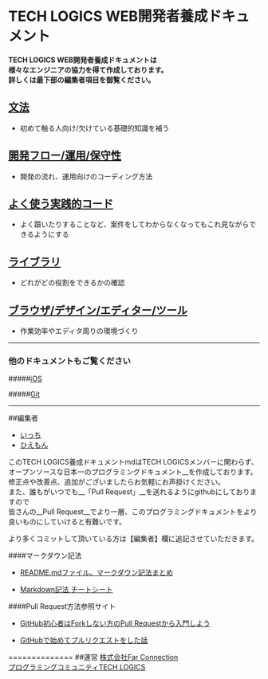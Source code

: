 # TECH LOGICS WEB開発者養成ドキュメント

__TECH LOGICS WEB開発者養成ドキュメントは  
様々なエンジニアの協力を得て作成しております。  
詳しくは最下部の編集者項目を御覧ください。__


## [文法](https://github.com/techlogics/WEB_Document/blob/master/grammar.md)
* 初めて触る人向け/欠けている基礎的知識を補う


## [開発フロー/運用/保守性](https://github.com/techlogics/WEB_Document/blob/master/operation.md)
* 開発の流れ、運用向けのコーディング方法


## [よく使う実践的コード](https://github.com/techlogics/WEB_Document/blob/master/useful.md)
* よく躓いたりすることなど、案件をしてわからなくなってもこれ見ながらできるようにする


## [ライブラリ](https://github.com/techlogics/WEB_Document/blob/master/library.md)
* どれがどの役割をできるかの確認


## [ブラウザ/デザイン/エディター/ツール](https://github.com/techlogics/WEB_Document/blob/master/subtheme.md)
* 作業効率やエディタ周りの環境づくり



---

### 他のドキュメントもご覧ください
#####[iOS](https://github.com/techlogics/iOS_Document)
<!-- #####[Android](https://github.com/techlogics/Android_Document) -->
#####[Git](https://github.com/techlogics/Git_Document)

---
##編集者

* [いっち](https://twitter.com/angu_lar)
* [ひえもん](https://twitter.com/hiemon_)

このTECH LOGICS養成ドキュメントmdはTECH LOGICSメンバーに関わらず、  
オープンソースな日本一のプログラミングドキュメント__を作成しております。  
修正点や改善点、追加がございましたらお気軽にお声掛けください。  
また、誰もがいつでも__「Pull Request」__を送れるようにgithubにしておりますので  
皆さんの__Pull Request__でより一層、このプログラミングドキュメントをより良いものにしていけると有難いです。

より多くコミットして頂いている方は【編集者】欄に追記させていただきます。

####マークダウン記法

* [README.mdファイル。マークダウン記法まとめ](http://codechord.com/2012/01/readme-markdown/)

* [Markdown記法 チートシート](http://qiita.com/Qiita/items/c686397e4a0f4f11683d)

####Pull Request方法参照サイト

* [GitHub初心者はForkしない方のPull Requestから入門しよう](http://blog.qnyp.com/2013/05/28/pull-request-for-github-beginners/)

* [GitHubで始めてプルリクエストをした話](http://blog.9wick.com/2012/07/github-first-pul/)



==============
##運営
[株式会社Far Connection](http://farconnection.co.jp)  
[プログラミングコミュニティTECH LOGICS](http://techlogics.link)
